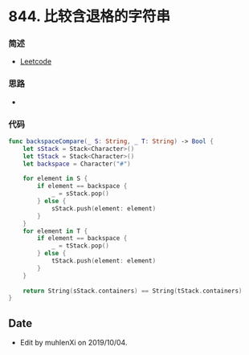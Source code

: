# 844. 比较含退格的字符串

### 简述

- [Leetcode](https://leetcode-cn.com/problems/backspace-string-compare/)

### 思路

- 

### 代码

```swift
func backspaceCompare(_ S: String, _ T: String) -> Bool {
    let sStack = Stack<Character>()
    let tStack = Stack<Character>()
    let backspace = Character("#")
    
    for element in S {
        if element == backspace {
            _ = sStack.pop()
        } else {
            sStack.push(element: element)
        }
    }
    for element in T {
        if element == backspace {
            _ = tStack.pop()
        } else {
            tStack.push(element: element)
        }
    }
    
    return String(sStack.containers) == String(tStack.containers)
}

```

## Date

- Edit by muhlenXi on 2019/10/04.

